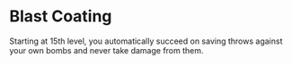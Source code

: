 # Blast Coating

Starting at 15th level, you automatically succeed on saving throws against your own bombs and never take damage from them.